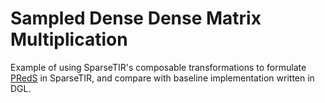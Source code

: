 # Sampled Dense Dense Matrix Multiplication

Example of using SparseTIR's composable transformations to formulate [PRedS](https://ieeexplore.ieee.org/document/9643711) in SparseTIR, and compare with baseline implementation written in DGL.
